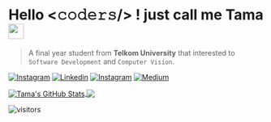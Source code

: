 # Hello <𝚌𝚘𝚍𝚎𝚛𝚜/> ! just call me Tama <img src="https://emojis.slackmojis.com/emojis/images/1531849430/4246/blob-sunglasses.gif?1531849430" width="30"/>

> A final year student from **Telkom University** that interested to `Software Development` and `Computer Vision`.

[![Instagram](https://img.shields.io/badge/-@pratamays-E10098?style=flat-square&labelColor=gray&logo=instagram&logoColor=white&link=https://instagram.com/pratamays/)](https://instagram.com/pratamays/)
[![Linkedin](https://img.shields.io/badge/-pratamays-blue?style=flat-square&labelColor=gray&logo=Linkedin&logoColor=white&link=https://www.linkedin.com/in/pratamays/)](https://www.linkedin.com/in/pratamays/)
[![Instagram](https://img.shields.io/badge/-evanezcent.github.io-F9A03C?style=flat-square&labelColor=gray&logo=internet-explorer&logoColor=white&link=https://evanezcent.github.io/)](http://evanezcent.github.io/)
[![Medium](https://img.shields.io/badge/-pratamays-000000?style=flat-square&labelColor=gray&logo=medium&logoColor=white&link=https://pratamays.medium.com/)](http://evanezcent.github.io/)


<a href="https://github.com/evanezcent/evanezcent">
  <img align="center" src="https://github-readme-stats.vercel.app/api?username=evanezcent&show_icons=true&line_height=27&count_private=true&title_color=ffffff&text_color=c9cacc&icon_color=2bbc8a&bg_color=1d1f21" alt="Tama's GitHub Stats" />
</a>
<a href="https://github.com/evanezcent/evanezcent">
  <img align="center" src="https://github-readme-stats.vercel.app/api/top-langs/?username=evanezcent&hide=java,html&title_color=ffffff&text_color=c9cacc&icon_color=2bbc8a&bg_color=1d1f21" />
</a>

![visitors](https://visitor-badge.laobi.icu/badge?page_id=evanezcent.evanezcent&bg_color=1d1f21)

